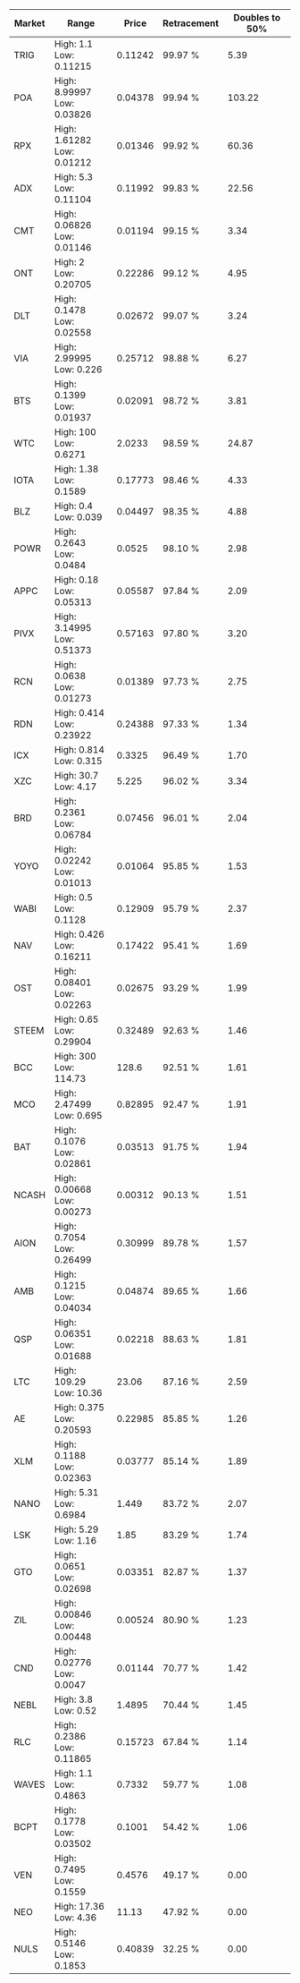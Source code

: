 | Market | Range | Price| Retracement | Doubles to 50% |
| --- | --- | --- | --- | --- |
| TRIG | High: 1.1<br />Low: 0.11215 | 0.11242 | 99.97 % | 5.39 |
| POA | High: 8.99997<br />Low: 0.03826 | 0.04378 | 99.94 % | 103.22 |
| RPX | High: 1.61282<br />Low: 0.01212 | 0.01346 | 99.92 % | 60.36 |
| ADX | High: 5.3<br />Low: 0.11104 | 0.11992 | 99.83 % | 22.56 |
| CMT | High: 0.06826<br />Low: 0.01146 | 0.01194 | 99.15 % | 3.34 |
| ONT | High: 2<br />Low: 0.20705 | 0.22286 | 99.12 % | 4.95 |
| DLT | High: 0.1478<br />Low: 0.02558 | 0.02672 | 99.07 % | 3.24 |
| VIA | High: 2.99995<br />Low: 0.226 | 0.25712 | 98.88 % | 6.27 |
| BTS | High: 0.1399<br />Low: 0.01937 | 0.02091 | 98.72 % | 3.81 |
| WTC | High: 100<br />Low: 0.6271 | 2.0233 | 98.59 % | 24.87 |
| IOTA | High: 1.38<br />Low: 0.1589 | 0.17773 | 98.46 % | 4.33 |
| BLZ | High: 0.4<br />Low: 0.039 | 0.04497 | 98.35 % | 4.88 |
| POWR | High: 0.2643<br />Low: 0.0484 | 0.0525 | 98.10 % | 2.98 |
| APPC | High: 0.18<br />Low: 0.05313 | 0.05587 | 97.84 % | 2.09 |
| PIVX | High: 3.14995<br />Low: 0.51373 | 0.57163 | 97.80 % | 3.20 |
| RCN | High: 0.0638<br />Low: 0.01273 | 0.01389 | 97.73 % | 2.75 |
| RDN | High: 0.414<br />Low: 0.23922 | 0.24388 | 97.33 % | 1.34 |
| ICX | High: 0.814<br />Low: 0.315 | 0.3325 | 96.49 % | 1.70 |
| XZC | High: 30.7<br />Low: 4.17 | 5.225 | 96.02 % | 3.34 |
| BRD | High: 0.2361<br />Low: 0.06784 | 0.07456 | 96.01 % | 2.04 |
| YOYO | High: 0.02242<br />Low: 0.01013 | 0.01064 | 95.85 % | 1.53 |
| WABI | High: 0.5<br />Low: 0.1128 | 0.12909 | 95.79 % | 2.37 |
| NAV | High: 0.426<br />Low: 0.16211 | 0.17422 | 95.41 % | 1.69 |
| OST | High: 0.08401<br />Low: 0.02263 | 0.02675 | 93.29 % | 1.99 |
| STEEM | High: 0.65<br />Low: 0.29904 | 0.32489 | 92.63 % | 1.46 |
| BCC | High: 300<br />Low: 114.73 | 128.6 | 92.51 % | 1.61 |
| MCO | High: 2.47499<br />Low: 0.695 | 0.82895 | 92.47 % | 1.91 |
| BAT | High: 0.1076<br />Low: 0.02861 | 0.03513 | 91.75 % | 1.94 |
| NCASH | High: 0.00668<br />Low: 0.00273 | 0.00312 | 90.13 % | 1.51 |
| AION | High: 0.7054<br />Low: 0.26499 | 0.30999 | 89.78 % | 1.57 |
| AMB | High: 0.1215<br />Low: 0.04034 | 0.04874 | 89.65 % | 1.66 |
| QSP | High: 0.06351<br />Low: 0.01688 | 0.02218 | 88.63 % | 1.81 |
| LTC | High: 109.29<br />Low: 10.36 | 23.06 | 87.16 % | 2.59 |
| AE | High: 0.375<br />Low: 0.20593 | 0.22985 | 85.85 % | 1.26 |
| XLM | High: 0.1188<br />Low: 0.02363 | 0.03777 | 85.14 % | 1.89 |
| NANO | High: 5.31<br />Low: 0.6984 | 1.449 | 83.72 % | 2.07 |
| LSK | High: 5.29<br />Low: 1.16 | 1.85 | 83.29 % | 1.74 |
| GTO | High: 0.0651<br />Low: 0.02698 | 0.03351 | 82.87 % | 1.37 |
| ZIL | High: 0.00846<br />Low: 0.00448 | 0.00524 | 80.90 % | 1.23 |
| CND | High: 0.02776<br />Low: 0.0047 | 0.01144 | 70.77 % | 1.42 |
| NEBL | High: 3.8<br />Low: 0.52 | 1.4895 | 70.44 % | 1.45 |
| RLC | High: 0.2386<br />Low: 0.11865 | 0.15723 | 67.84 % | 1.14 |
| WAVES | High: 1.1<br />Low: 0.4863 | 0.7332 | 59.77 % | 1.08 |
| BCPT | High: 0.1778<br />Low: 0.03502 | 0.1001 | 54.42 % | 1.06 |
| VEN | High: 0.7495<br />Low: 0.1559 | 0.4576 | 49.17 % | 0.00 |
| NEO | High: 17.36<br />Low: 4.36 | 11.13 | 47.92 % | 0.00 |
| NULS | High: 0.5146<br />Low: 0.1853 | 0.40839 | 32.25 % | 0.00 |
